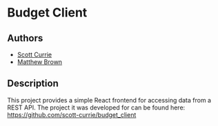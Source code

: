 # Budget Client

## Authors
- [Scott Currie](https://github.com/scott-currie)
- [Matthew Brown](https://github.com/mthwbrwn)

## Description
This project provides a simple React frontend for accessing data from a REST API. The project it was developed for can be found here: https://github.com/scott-currie/budget_client
